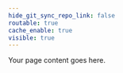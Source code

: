 ```yaml
---
hide_git_sync_repo_link: false
routable: true
cache_enable: true
visible: true
---
```


Your page content goes here.